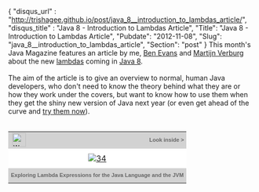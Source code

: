 {
 "disqus_url" : "http://trishagee.github.io/post/java_8__introduction_to_lambdas_article/",
 "disqus_title" : "Java 8 - Introduction to Lambdas Article",
 "Title": "Java 8 - Introduction to Lambdas Article",
 "Pubdate": "2012-11-08",
 "Slug": "java_8__introduction_to_lambdas_article",
 "Section": "post"
}
This month's Java Magazine features an article by me, <a href="https://twitter.com/kittylyst">Ben Evans</a> and <a href="https://twitter.com/karianna">Martijn Verburg</a> about the new <a href="http://openjdk.java.net/projects/lambda/">lambdas</a>&nbsp;coming in <a href="http://jdk8.java.net/">Java 8</a>.<br /><br />The aim of the article is to give an overview to normal, human Java developers, who don't need to know the theory behind what they are or how they work under the covers, but want to know how to use them when they get the shiny new version of Java next year (or even get ahead of the curve and <a href="http://jdk8.java.net/lambda/">try them now</a>).<br /><br /><table align="center" border="0" cellpadding="0" cellspacing="0">            <tbody><tr style="background-color: #d2d2d2; height: 30px;">                <td><img align="left" alt="www.oracle.com/javamagazine" class="navlogo" height="28" src="http://images-cdn.dashdigital.com/javamagazine/include/icons/navbar_logo.gif?lm=1352311955000" />                </td>                <td align="right" style="color: #666666; font-family: tahoma, sans-serif; font-size: 11px; font-weight: bold; line-height: 15px; padding-right: 5px;"><span id="top_right_text">Look inside &gt;</span>                </td>             </tr><tr style="background-color: white;">                <td align="center" colspan="2" style="padding: 10px 0px;"><a href="http://www.oraclejavamagazine-digital.com/javamagazine/20121112?pg=35" onclick="window.open('http://www.oraclejavamagazine-digital.com/javamagazine/20121112?pg=35','sharewidget','toolbar=no,menubar=no,resizable=yes,scrollbars=yes,left=0,top=0,width='+(screen.width-10)+',height='+(screen.height-10)+'');return false;" target="_blank" title="View Magazine">                  <img alt="34" border="0" src="http://images-cdn.dashdigital.com/javamagazine/20121112/data/imgpages/smtn/0035_egfgcb.gif?lm=1352311955000" />                </a>                </td>            </tr><tr style="background-color: #d2d2d2; height: 30px;">                <td align="center" colspan="2" style="color: #666666; font-family: tahoma, sans-serif; font-size: 11px; font-weight: bold; line-height: 15px;"><span id="bottom_text">Exploring Lambda Expressions for the Java Language and the JVM</span>                </td>            </tr></tbody></table>
